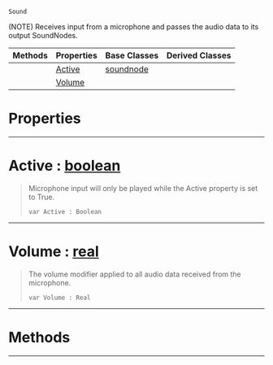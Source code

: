  `Sound`

(NOTE) Receives input from a microphone and passes the audio data to its output SoundNodes.

|Methods|Properties|Base Classes|Derived Classes|
|---|---|---|---|
| |[ Active](microphoneinputnode.md#active-zilch-engine-docum)|[soundnode](soundnode.md)| |
| |[ Volume](microphoneinputnode.md#volume-zilch-engine-docum)| | |


 #  Properties


---  
 #  Active : [boolean](../nada_base_types/boolean.md)

> Microphone input will only be played while the Active property is set to True.
> ```TS:Nada
> var Active : Boolean


---  
 #  Volume : [real](../nada_base_types/real.md)

> The volume modifier applied to all audio data received from the microphone.
> ```TS:Nada
> var Volume : Real


---  
 #  Methods


---  
 

 